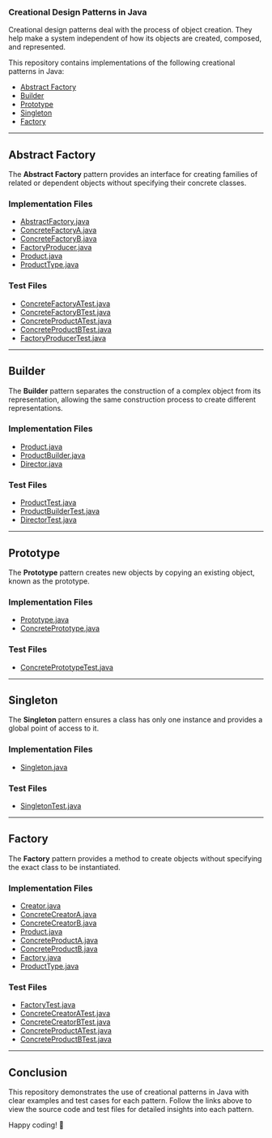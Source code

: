### **Creational Design Patterns in Java**

Creational design patterns deal with the process of object creation. They help make a system independent of how its objects are created, composed, and represented.

This repository contains implementations of the following creational patterns in Java:

- [Abstract Factory](#abstract-factory)
- [Builder](#builder)
- [Prototype](#prototype)
- [Singleton](#singleton)
- [Factory](#factory)

---

## **Abstract Factory**

The **Abstract Factory** pattern provides an interface for creating families of related or dependent objects without specifying their concrete classes.

### Implementation Files

- [AbstractFactory.java](./abstractfactory/AbstractFactory.java)
- [ConcreteFactoryA.java](./abstractfactory/ConcreteFactoryA.java)
- [ConcreteFactoryB.java](./abstractfactory/ConcreteFactoryB.java)
- [FactoryProducer.java](./abstractfactory/FactoryProducer.java)
- [Product.java](./abstractfactory/Product.java)
- [ProductType.java](./abstractfactory/ProductType.java)

### Test Files

- [ConcreteFactoryATest.java](../../../test/creational/abstractfactory/ConcreteFactoryATest.java)
- [ConcreteFactoryBTest.java](../../../test/creational/abstractfactory/ConcreteFactoryBTest.java)
- [ConcreteProductATest.java](../../../test/creational/abstractfactory/ConcreteProductATest.java)
- [ConcreteProductBTest.java](../../../test/creational/abstractfactory/ConcreteProductBTest.java)
- [FactoryProducerTest.java](../../../test/creational/abstractfactory/FactoryProducerTest.java)

---

## **Builder**

The **Builder** pattern separates the construction of a complex object from its representation, allowing the same construction process to create different representations.

### Implementation Files

- [Product.java](./builder/Product.java)
- [ProductBuilder.java](./builder/ProductBuilder.java)
- [Director.java](./builder/Director.java)

### Test Files

- [ProductTest.java](../../../test/creational/builder/ProductTest.java)
- [ProductBuilderTest.java](../../../test/creational/builder/ProductBuilderTest.java)
- [DirectorTest.java](../../../test/creational/builder/DirectorTest.java)

---

## **Prototype**

The **Prototype** pattern creates new objects by copying an existing object, known as the prototype.

### Implementation Files

- [Prototype.java](./prototype/Prototype.java)
- [ConcretePrototype.java](./prototype/ConcretePrototype.java)

### Test Files

- [ConcretePrototypeTest.java](../../../test/creational/prototype/ConcretePrototypeTest.java)

---

## **Singleton**

The **Singleton** pattern ensures a class has only one instance and provides a global point of access to it.

### Implementation Files

- [Singleton.java](./singleton/Singleton.java)

### Test Files

- [SingletonTest.java](../../../test/creational/singleton/SingletonTest.java)

---

## **Factory**

The **Factory** pattern provides a method to create objects without specifying the exact class to be instantiated.

### Implementation Files

- [Creator.java](./factory/Creator.java)
- [ConcreteCreatorA.java](./factory/ConcreteCreatorA.java)
- [ConcreteCreatorB.java](./factory/ConcreteCreatorB.java)
- [Product.java](./factory/Product.java)
- [ConcreteProductA.java](./factory/ConcreteProductA.java)
- [ConcreteProductB.java](./factory/ConcreteProductB.java)
- [Factory.java](./factory/Factory.java)
- [ProductType.java](./factory/ProductType.java)

### Test Files

- [FactoryTest.java](../../../test/creational/factory/FactoryTest.java)
- [ConcreteCreatorATest.java](../../../test/creational/factory/ConcreteCreatorATest.java)
- [ConcreteCreatorBTest.java](../../../test/creational/factory/ConcreteCreatorBTest.java)
- [ConcreteProductATest.java](../../../test/creational/factory/ConcreteProductATest.java)
- [ConcreteProductBTest.java](../../../test/creational/factory/ConcreteProductBTest.java)

---

## **Conclusion**

This repository demonstrates the use of creational patterns in Java with clear examples and test cases for each pattern. Follow the links above to view the source code and test files for detailed insights into each pattern.

Happy coding! 🚀
